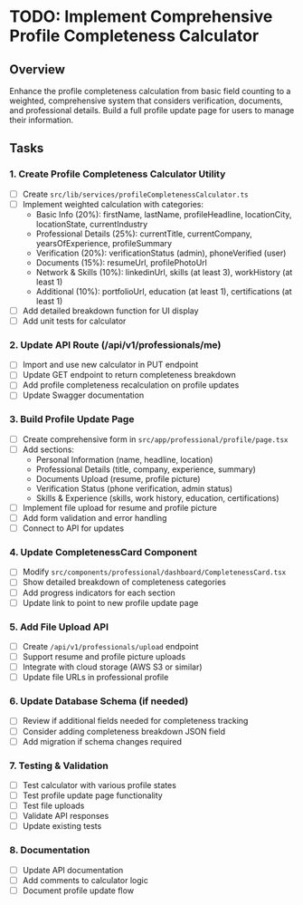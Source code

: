 # TODO: Implement Comprehensive Profile Completeness Calculator

## Overview
Enhance the profile completeness calculation from basic field counting to a weighted, comprehensive system that considers verification, documents, and professional details. Build a full profile update page for users to manage their information.

## Tasks

### 1. Create Profile Completeness Calculator Utility
- [ ] Create `src/lib/services/profileCompletenessCalculator.ts`
- [ ] Implement weighted calculation with categories:
  - Basic Info (20%): firstName, lastName, profileHeadline, locationCity, locationState, currentIndustry
  - Professional Details (25%): currentTitle, currentCompany, yearsOfExperience, profileSummary
  - Verification (20%): verificationStatus (admin), phoneVerified (user)
  - Documents (15%): resumeUrl, profilePhotoUrl
  - Network & Skills (10%): linkedinUrl, skills (at least 3), workHistory (at least 1)
  - Additional (10%): portfolioUrl, education (at least 1), certifications (at least 1)
- [ ] Add detailed breakdown function for UI display
- [ ] Add unit tests for calculator

### 2. Update API Route (/api/v1/professionals/me)
- [ ] Import and use new calculator in PUT endpoint
- [ ] Update GET endpoint to return completeness breakdown
- [ ] Add profile completeness recalculation on profile updates
- [ ] Update Swagger documentation

### 3. Build Profile Update Page
- [ ] Create comprehensive form in `src/app/professional/profile/page.tsx`
- [ ] Add sections:
  - Personal Information (name, headline, location)
  - Professional Details (title, company, experience, summary)
  - Documents Upload (resume, profile picture)
  - Verification Status (phone verification, admin status)
  - Skills & Experience (skills, work history, education, certifications)
- [ ] Implement file upload for resume and profile picture
- [ ] Add form validation and error handling
- [ ] Connect to API for updates

### 4. Update CompletenessCard Component
- [ ] Modify `src/components/professional/dashboard/CompletenessCard.tsx`
- [ ] Show detailed breakdown of completeness categories
- [ ] Add progress indicators for each section
- [ ] Update link to point to new profile update page

### 5. Add File Upload API
- [ ] Create `/api/v1/professionals/upload` endpoint
- [ ] Support resume and profile picture uploads
- [ ] Integrate with cloud storage (AWS S3 or similar)
- [ ] Update file URLs in professional profile

### 6. Update Database Schema (if needed)
- [ ] Review if additional fields needed for completeness tracking
- [ ] Consider adding completeness breakdown JSON field
- [ ] Add migration if schema changes required

### 7. Testing & Validation
- [ ] Test calculator with various profile states
- [ ] Test profile update page functionality
- [ ] Test file uploads
- [ ] Validate API responses
- [ ] Update existing tests

### 8. Documentation
- [ ] Update API documentation
- [ ] Add comments to calculator logic
- [ ] Document profile update flow
